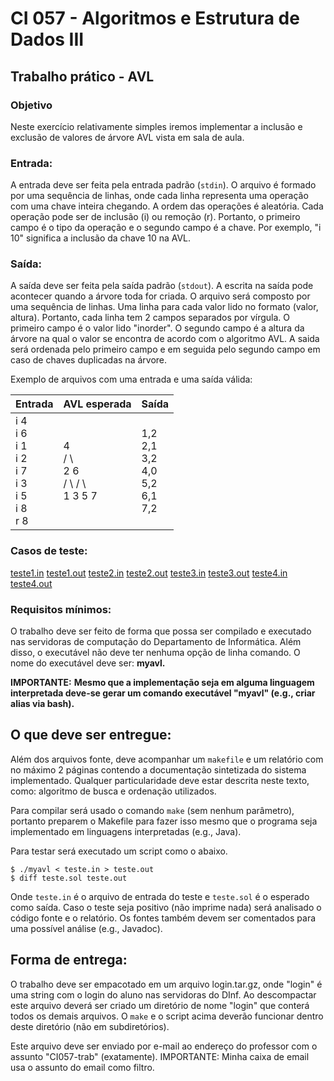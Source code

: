 # CI 057 - Algoritmos e Estrutura de Dados III

## Trabalho prático - AVL

### Objetivo

Neste exercício relativamente simples iremos implementar a inclusão e exclusão de valores de árvore AVL vista em sala de aula.

### 

### Entrada:

A entrada deve ser feita pela entrada padrão (`stdin`). O arquivo é formado por uma sequência de linhas, onde cada linha representa uma operação com uma chave inteira chegando. A ordem das operações é aleatória. Cada operação pode ser de inclusão (i) ou remoção (r). Portanto, o primeiro campo é o tipo da operação e o segundo campo é a chave. Por exemplo, "i 10" significa a inclusão da chave 10 na AVL.

### Saída:

A saída deve ser feita pela saída padrão (`stdout`). A escrita na saída pode acontecer quando a árvore toda for criada. O arquivo será composto por uma sequência de linhas. Uma linha para cada valor lido no formato (valor, altura). Portanto, cada linha tem 2 campos separados por vírgula. O primeiro campo é o valor lido "inorder". O segundo campo é a altura da árvore na qual o valor se encontra de acordo com o algoritmo AVL. A saida será ordenada pelo primeiro campo e em seguida pelo segundo campo em caso de chaves duplicadas na árvore.

Exemplo de arquivos com uma entrada e uma saída válida:

| Entrada                                                      | AVL esperada                                     | Saída                                                     |
| ------------------------------------------------------------ | ------------------------------------------------ | --------------------------------------------------------- |
| i 4<br />i 6<br />i 1<br />i 2<br />i 7<br />i 3<br />i 5<br />i 8<br />r 8 | 4<br />/ \ <br />2 6 <br />/ \ / \ <br />1 3 5 7 | 1,2<br />2,1<br />3,2<br />4,0<br />5,2<br />6,1<br />7,2 |



### Casos de teste:

[teste1.in](https://www.inf.ufpr.br/eduardo/ensino/ci057/2020-2/trab1/teste1.in) [teste1.out](https://www.inf.ufpr.br/eduardo/ensino/ci057/2020-2/trab1/teste1.out) [teste2.in](https://www.inf.ufpr.br/eduardo/ensino/ci057/2020-2/trab1/teste2.in) [teste2.out](https://www.inf.ufpr.br/eduardo/ensino/ci057/2020-2/trab1/teste2.out) [teste3.in](https://www.inf.ufpr.br/eduardo/ensino/ci057/2020-2/trab1/teste3.in) [teste3.out](https://www.inf.ufpr.br/eduardo/ensino/ci057/2020-2/trab1/teste3.out) [teste4.in](https://www.inf.ufpr.br/eduardo/ensino/ci057/2020-2/trab1/teste4.in) [teste4.out](https://www.inf.ufpr.br/eduardo/ensino/ci057/2020-2/trab1/teste4.out)

### Requisitos mínimos:

O trabalho deve ser feito de forma que possa ser compilado e executado nas servidoras de computação do Departamento de Informática. Além disso, o executável não deve ter nenhuma opção de linha comando. O nome do executável deve ser: **myavl.**

**IMPORTANTE:** **Mesmo que a implementação seja em alguma linguagem interpretada deve-se gerar um comando executável "myavl" (e.g., criar alias via bash).**

## O que deve ser entregue:

Além dos arquivos fonte, deve acompanhar um `makefile` e um relatório com no máximo 2 páginas contendo a documentação sintetizada do sistema implementado. Qualquer particularidade deve estar descrita neste texto, como: algoritmo de busca e ordenação utilizados.

Para compilar será usado o comando `make` (sem nenhum parâmetro), portanto preparem o Makefile para fazer isso mesmo que o programa seja implementado em linguagens interpretadas (e.g., Java).

Para testar será executado um script como o abaixo.

```
$ ./myavl < teste.in > teste.out
$ diff teste.sol teste.out
```

Onde `teste.in` é o arquivo de entrada do teste e `teste.sol` é o esperado como saída.
Caso o teste seja positivo (não imprime nada) será analisado o código fonte e o relatório.
Os fontes também devem ser comentados para uma possível análise (e.g., Javadoc).

## Forma de entrega:

O trabalho deve ser empacotado em um arquivo login.tar.gz, onde "login" é uma string com o login do aluno nas servidoras do DInf. Ao descompactar este arquivo deverá ser criado um diretório de nome "login" que conterá todos os demais arquivos. O `make` e o script acima deverão funcionar dentro deste diretório (não em subdiretórios).

Este arquivo deve ser enviado por e-mail ao endereço do professor com o assunto "CI057-trab" (exatamente). IMPORTANTE: Minha caixa de email usa o assunto do email como filtro.

